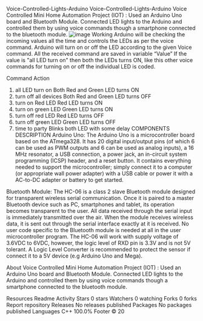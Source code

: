 Voice-Controlled-Lights-Arduino
Voice-Controlled-Lights-Arduino
Voice Controlled Mini Home Automation Project (IOT) : Used an Arduino Uno board and Bluetooth Module. Connected LED lights to the Arduino and controlled them by using voice commands though a smartphone connected to the bluetooth module.
![image](https://github.com/user-attachments/assets/9c8f8c7a-3628-4bf6-a898-b82208c2f744)
Working
Arduino will be checking the incoming values all the time and controls the LEDs as per the voice command. Arduino will turn on or off the LED according to the given Voice command. All the received command are saved in variable “Value” If the value is "all LED turn on" then both the LEDs turns ON, like this other voice commands for turning on or off the individual LED is coded.

   Command                          Action
1. all LED turn on                  Both Red and Green LED turns ON
2. turn off all devices             Both Red and Green LED turns OFF
3. turn on Red LED                  Red LED turns ON
4. turn on green LED                Green LED turns ON
5. turn off red LED                 Red LED turns OFF
6. turn off green LED               Green LED turns OFF
7. time to party                    Blinks both LED with some delay
COMPONENTS DESCRIPTION
Arduino Uno: The Arduino Uno is a microcontroller board based on the ATmega328. It has 20 digital input/output pins (of which 6 can be used as PWM outputs and 6 can be used as analog inputs), a 16 MHz resonator, a USB connection, a power jack, an in-circuit system programming (ICSP) header, and a reset button. It contains everything needed to support the microcontroller; simply connect it to a computer (or appropriate wall power adapter) with a USB cable or power it with a AC-to-DC adapter or battery to get started.

Bluetooth Module: The HC-06 is a class 2 slave Bluetooth module designed for transparent wireless serial communication. Once it is paired to a master Bluetooth device such as PC, smartphones and tablet, its operation becomes transparent to the user. All data received through the serial input is immediately transmitted over the air. When the module receives wireless data, it is sent out through the serial interface exactly at it is received. No user code specific to the Bluetooth module is needed at all in the user microcontroller program. The HC-06 will work with supply voltage of 3.6VDC to 6VDC, however, the logic level of RXD pin is 3.3V and is not 5V tolerant. A Logic Level Converter is recommended to protect the sensor if connect it to a 5V device (e.g Arduino Uno and Mega).

About
Voice Controlled Mini Home Automation Project (IOT) : Used an Arduino Uno board and Bluetooth Module. Connected LED lights to the Arduino and controlled them by using voice commands though a smartphone connected to the bluetooth module.

Resources
 Readme
 Activity
Stars
 0 stars
Watchers
 0 watching
Forks
 0 forks
Report repository
Releases
No releases published
Packages
No packages published
Languages
C++
100.0%
Footer
© 20
